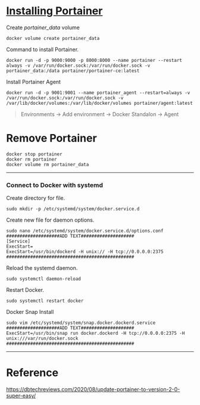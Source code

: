 # [Installing Portainer](https://hub.docker.com/r/portainer/portainer-ce)
Create *portainer_data* volume
```
docker volume create portainer_data
```
Command to install Portainer.
```
docker run -d -p 9000:9000 -p 8000:8000 --name portainer --restart always -v /var/run/docker.sock:/var/run/docker.sock -v portainer_data:/data portainer/portainer-ce:latest
```

Install Portainer Agent
```
docker run -d -p 9001:9001 --name portainer_agent --restart=always -v /var/run/docker.sock:/var/run/docker.sock -v /var/lib/docker/volumes:/var/lib/docker/volumes portainer/agent:latest
```
>Environments -> Add environment -> Docker Standalon -> Agent


# Remove Portainer
```
docker stop portainer
docker rm portainer
docker volume rm portainer_data
```

---

### Connect to Docker with systemd
Create directory for file.
```
sudo mkdir -p /etc/systemd/system/docker.service.d
```
Create new file for daemon options.
```
sudo nano /etc/systemd/system/docker.service.d/options.conf
####################ADD TEXT####################
[Service]
ExecStart=
ExecStart=/usr/bin/dockerd -H unix:// -H tcp://0.0.0.0:2375
################################################
```
Reload the systemd daemon.
```
sudo systemctl daemon-reload
```
Restart Docker.
```
sudo systemctl restart docker
```
Docker Snap Install
```
sudo vim /etc/systemd/system/snap.docker.dockerd.service
####################ADD TEXT####################
ExecStart=/usr/bin/snap run docker.dockerd -H tcp://0.0.0.0:2375 -H unix:///var/run/docker.sock
################################################
```

---
# Reference
https://dbtechreviews.com/2020/08/update-portainer-to-version-2-0-super-easy/
